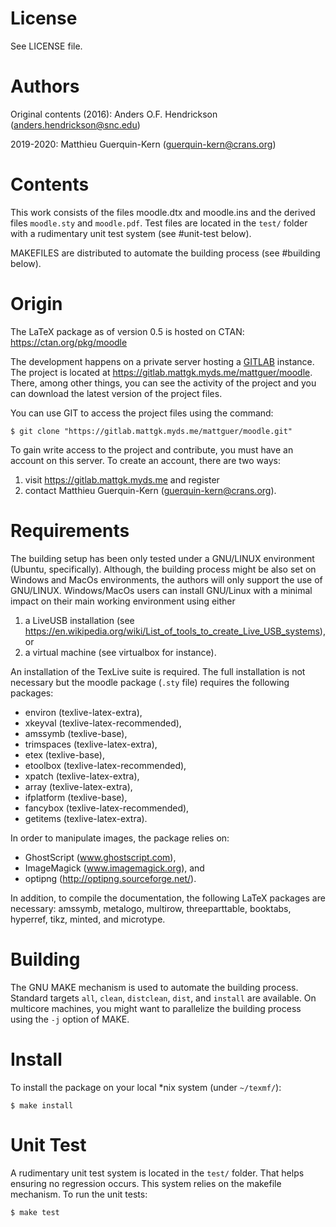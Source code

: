 # License

See LICENSE file.

# Authors

Original contents (2016): Anders O.F. Hendrickson (anders.hendrickson@snc.edu)

2019-2020: Matthieu Guerquin-Kern (guerquin-kern@crans.org)

# Contents

This work consists of the files moodle.dtx and moodle.ins and the derived
files `moodle.sty` and `moodle.pdf`. Test files are located in the `test/`
folder with a rudimentary unit test system (see #unit-test below).

MAKEFILES are distributed to automate the building process (see #building below).

# Origin

The LaTeX package as of version 0.5 is hosted on CTAN:
<https://ctan.org/pkg/moodle>

The development happens on a private server hosting a [GITLAB](https://gitlab.com)
instance.
The project is located at <https://gitlab.mattgk.myds.me/mattguer/moodle>.
There, among other things, you can see the activity of the project and you
can download the latest version of the project files.

You can use GIT to access the project files using the command:

    $ git clone "https://gitlab.mattgk.myds.me/mattguer/moodle.git"

To gain write access to the project and contribute, you must have an account on
this server. To create an account, there are two ways:
1. visit <https://gitlab.mattgk.myds.me> and register
2. contact Matthieu Guerquin-Kern (guerquin-kern@crans.org).

# Requirements

The building setup has been only tested under a GNU/LINUX environment (Ubuntu,
specifically).
Although, the building process might be also set on Windows and MacOs
environments, the authors will only support the use of GNU/LINUX. Windows/MacOs
users can install GNU/Linux with a minimal impact on their main working
environment using either
1. a LiveUSB installation (see 
<https://en.wikipedia.org/wiki/List_of_tools_to_create_Live_USB_systems>), or
2. a virtual machine (see virtualbox for instance).

An installation of the TexLive suite is required. The full installation is
not necessary but the moodle package (`.sty` file) requires the following packages:
- environ (texlive-latex-extra),
- xkeyval (texlive-latex-recommended),
- amssymb (texlive-base),
- trimspaces (texlive-latex-extra),
- etex (texlive-base),
- etoolbox (texlive-latex-recommended),
- xpatch (texlive-latex-extra),
- array (texlive-latex-extra),
- ifplatform (texlive-base),
- fancybox (texlive-latex-recommended),
- getitems (texlive-latex-extra).

In order to manipulate images, the package relies on:
- GhostScript (www.ghostscript.com),
- ImageMagick (www.imagemagick.org), and
- optipng (http://optipng.sourceforge.net/).

In addition, to compile the documentation, the following LaTeX packages are
necessary: amssymb, metalogo, multirow, threeparttable, booktabs, hyperref,
tikz, minted, and microtype.

# Building

The GNU MAKE mechanism is used to automate the building process.
Standard targets `all`, `clean`, `distclean`, `dist`, and `install` are available.
On multicore machines, you might want to parallelize the building process using
the `-j` option of MAKE.

# Install

To install the package on your local *nix system (under `~/texmf/`):

    $ make install

# Unit Test
A rudimentary unit test system is located in the `test/` folder. That helps
ensuring no regression occurs. This system relies on the makefile mechanism.
To run the unit tests:

    $ make test
